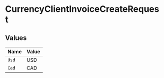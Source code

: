 # CurrencyClientInvoiceCreateRequest


## Values

| Name  | Value |
| ----- | ----- |
| `Usd` | USD   |
| `Cad` | CAD   |